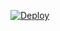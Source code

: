 [![Deploy](https://www.herokucdn.com/deploy/button.svg)](https://heroku.com/deploy?template=https://github.com/hasangans/wa/)
